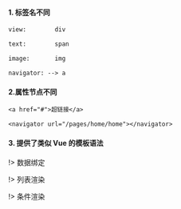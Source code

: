 #### 1. 标签名不同

```txt
view:        div

text:        span

image:       img

navigator: --> a
```

#### 2.属性节点不同

```txt
<a href="#">超链接</a>

<navigator url="/pages/home/home"></navigator>
```

#### 3. 提供了类似 Vue 的模板语法

!> 数据绑定

!> 列表渲染

!> 条件渲染
